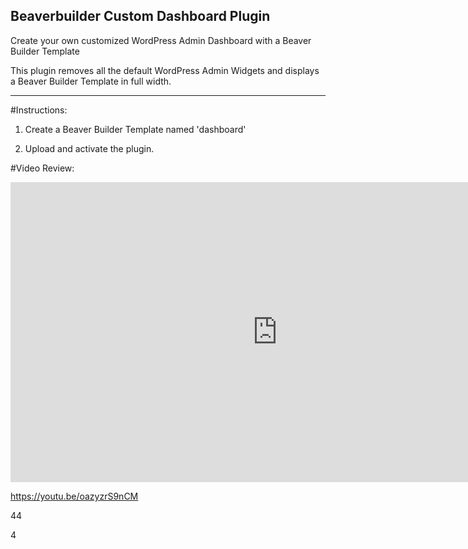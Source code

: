 **Beaverbuilder Custom Dashboard Plugin**
-----------------------------------------

Create your own customized WordPress Admin Dashboard with a Beaver Builder Template

This plugin removes all the default WordPress Admin Widgets and displays a Beaver Builder Template in full width.

----------

#Instructions:

1. Create a Beaver Builder Template named 'dashboard'

2. Upload and activate the plugin.

#Video Review:

<iframe width="853" height="480" src="https://www.youtube.com/embed/oazyzrS9nCM?rel=0&amp;showinfo=0" frameborder="0" allowfullscreen></iframe>

https://youtu.be/oazyzrS9nCM





















































































































































44


 




















































4
